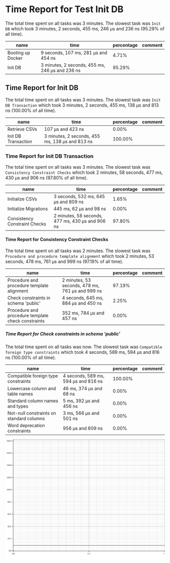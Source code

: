 # Time Report for Test Init DB

The total time spent on all tasks was 3 minutes.
The slowest task was `Init DB` which took 3 minutes, 2 seconds, 455 ms, 246 µs and 236 ns (95.29% of all time).

| name              | time                                            | percentage | comment |
|-------------------|-------------------------------------------------|------------|---------|
| Booting up Docker | 9 seconds, 107 ms, 281 µs and 454 ns            | 4.71%      |         |
| Init DB           | 3 minutes, 2 seconds, 455 ms, 246 µs and 236 ns | 95.29%     |         |

## Time Report for Init DB

The total time spent on all tasks was 3 minutes.
The slowest task was `Init DB Transaction` which took 3 minutes, 2 seconds, 455 ms, 138 µs and 813 ns (100.00% of all time).

| name                | time                                            | percentage | comment |
|---------------------|-------------------------------------------------|------------|---------|
| Retrieve CSVs       | 107 µs and 423 ns                               | 0.00%      |         |
| Init DB Transaction | 3 minutes, 2 seconds, 455 ms, 138 µs and 813 ns | 100.00%    |         |

### Time Report for Init DB Transaction

The total time spent on all tasks was 3 minutes.
The slowest task was `Consistency Constraint Checks` which took 2 minutes, 58 seconds, 477 ms, 430 µs and 906 ns (97.80% of all time).

| name                          | time                                             | percentage | comment |
|-------------------------------|--------------------------------------------------|------------|---------|
| Initialize CSVs               | 3 seconds, 532 ms, 645 µs and 809 ns             | 1.65%      |         |
| Initialize Migrations         | 445 ms, 62 µs and 98 ns                          | 0.00%      |         |
| Consistency Constraint Checks | 2 minutes, 58 seconds, 477 ms, 430 µs and 906 ns | 97.80%     |         |

#### Time Report for Consistency Constraint Checks

The total time spent on all tasks was 2 minutes.
The slowest task was `Procedure and procedure template alignment` which took 2 minutes, 53 seconds, 478 ms, 761 µs and 999 ns (97.19% of all time).

| name                                               | time                                             | percentage | comment |
|----------------------------------------------------|--------------------------------------------------|------------|---------|
| Procedure and procedure template alignment         | 2 minutes, 53 seconds, 478 ms, 761 µs and 999 ns | 97.19%     |         |
| Check constraints in schema 'public'               | 4 seconds, 645 ms, 884 µs and 450 ns             | 2.25%      |         |
| Procedure and procedure template check constraints | 352 ms, 784 µs and 457 ns                        | 0.00%      |         |

##### Time Report for Check constraints in schema 'public'

The total time spent on all tasks was now.
The slowest task was `Compatible foreign type constraints` which took 4 seconds, 589 ms, 594 µs and 816 ns (100.00% of all time).

| name                                     | time                                 | percentage | comment |
|------------------------------------------|--------------------------------------|------------|---------|
| Compatible foreign type constraints      | 4 seconds, 589 ms, 594 µs and 816 ns | 100.00%    |         |
| Lowercase column and table names         | 46 ms, 374 µs and 68 ns              | 0.00%      |         |
| Standard column names and types          | 5 ms, 392 µs and 456 ns              | 0.00%      |         |
| Not-null constraints on standard columns | 3 ms, 566 µs and 501 ns              | 0.00%      |         |
| Word deprecation constraints             | 956 µs and 609 ns                    | 0.00%      |         |

![Plot](time_requirements_report.png)
